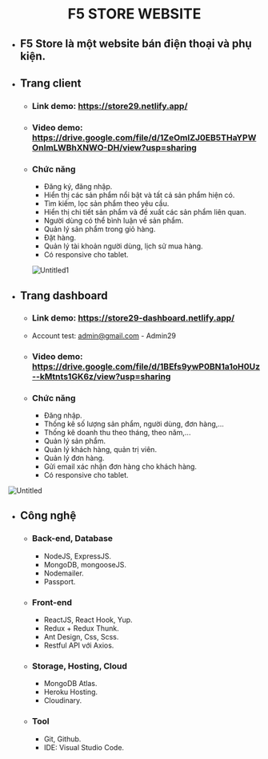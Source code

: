   <h1 align="center"><b>F5 STORE WEBSITE</b></h1>

- ## F5 Store là một website bán điện thoại và phụ kiện.

- ## Trang client

  - ### Link demo: https://store29.netlify.app/
  - ### Video demo: https://drive.google.com/file/d/1ZeOmlZJ0EB5THaYPWOnImLWBhXNWO-DH/view?usp=sharing
  - ### Chức năng
    - Đăng ký, đăng nhập.
    - Hiển thị các sản phẩm nổi bật và tất cả sản phẩm hiện có.
    - Tìm kiếm, lọc sản phẩm theo yêu cầu.
    - Hiển thị chi tiết sản phẩm và đề xuất các sản phẩm liên quan.
    - Người dùng có thể bình luận về sản phẩm.
    - Quản lý sản phẩm trong giỏ hàng.
    - Đặt hàng.
    - Quản lý tài khoản người dùng, lịch sử mua hàng.
    - Có responsive cho tablet.
    
    ![Untitled1](https://user-images.githubusercontent.com/67097279/185683811-fa5f9e39-3bed-4858-8c0a-5759298c33dc.png)


- ## Trang dashboard

  - ### Link demo: https://store29-dashboard.netlify.app/
  - Account test: admin@gmail.com - Admin29
  - ### Video demo: https://drive.google.com/file/d/1BEfs9ywP0BN1a1oH0Uz--kMtnts1GK6z/view?usp=sharing

  - ### Chức năng
    - Đăng nhập.
    - Thống kê số lượng sản phẩm, người dùng, đơn hàng,...
    - Thống kê doanh thu theo tháng, theo năm,...
    - Quản lý sản phẩm.
    - Quản lý khách hàng, quản trị viên.
    - Quản lý đơn hàng.
    - Gửi email xác nhận đơn hàng cho khách hàng.
    - Có responsive cho tablet.
    
![Untitled](https://user-images.githubusercontent.com/67097279/185683129-553f0d43-fd97-4b36-8d01-75bc61721245.png)

- ## Công nghệ

  - ### Back-end, Database

    - NodeJS, ExpressJS.
    - MongoDB, mongooseJS.
    - Nodemailer.
    - Passport.

  - ### Front-end

    - ReactJS, React Hook, Yup.
    - Redux + Redux Thunk.
    - Ant Design, Css, Scss.
    - Restful API với Axios.

  - ### Storage, Hosting, Cloud

    - MongoDB Atlas.
    - Heroku Hosting.
    - Cloudinary.

  - ### Tool
    - Git, Github.
    - IDE: Visual Studio Code.
